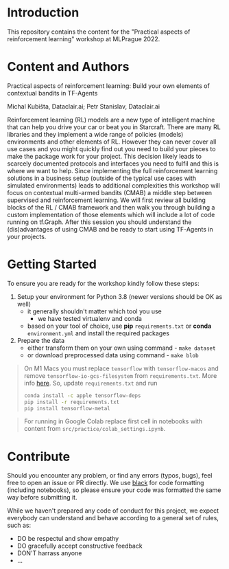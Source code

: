 # Introduction 
This repository contains the content for the "Practical aspects of reinforcement learning" workshop at MLPrague 2022.  

# Content and Authors

Practical aspects of reinforcement learning: Build your own elements of contextual bandits in TF-Agents

Michal Kubišta, Dataclair.ai; Petr Stanislav, Dataclair.ai

Reinforcement learning (RL) models are a new type of intelligent machine that can help you drive your car or beat you in Starcraft. There are many RL libraries and they implement a wide range of policies (models) environments and other elements of RL. However they can never cover all use cases and you might quickly find out you need to build your pieces to make the package work for your project. This decision likely leads to scarcely documented protocols and interfaces you need to fulfil and this is where we want to help. Since implementing the full reinforcement learning solutions in a business setup (outside of the typical use cases with simulated environments) leads to additional complexities this workshop will focus on contextual multi-armed bandits (CMAB) a middle step between supervised and reinforcement learning.&nbsp;We will first review all building blocks of the RL / CMAB framework and then walk you through building a custom implementation of those elements which will include a lot of code running on tf.Graph. After this session you should understand the (dis)advantages of using CMAB and be ready to start using TF-Agents in your projects.

# Getting Started
To ensure you are ready for the workshop kindly follow these steps:
1.	Setup your environment for Python 3.8 (newer versions should be OK as well)
    - it generally shouldn't matter which tool you use
      - we have tested virtualenv and conda
    - based on your tool of choice, use **pip** `requirements.txt` or **conda** `environment.yml` and install the required packages
1. Prepare the data
   - either transform them on your own using command - `make dataset`
   - or download preprocessed data using command - `make blob`

> On M1 Macs you must replace `tensorflow` with `tensorflow-macos` and remove `tensorflow-io-gcs-filesystem` from `requirements.txt`. More info [here](https://developer.apple.com/metal/tensorflow-plugin/). So, update `requirements.txt` and run
> ```bash
> conda install -c apple tensorflow-deps
> pip install -r requirements.txt
> pip install tensorflow-metal
> ```

> For running in Google Colab replace first cell in notebooks with content from `src/practice/colab_settings.ipynb`.

# Contribute
Should you encounter any problem, or find any errors (typos, bugs), feel free to open an issue or PR directly.
We use [black](https://black.readthedocs.io/en/stable/) for code formatting (including notebooks), so please ensure your code was formatted the same way before submitting it.


While we haven't prepared any code of conduct for this project, we expect everybody can understand and behave according to a general set of rules, such as:
- DO be respectul and show empathy
- DO gracefully accept constructive feedback
- DON'T harrass anyone
- ...
